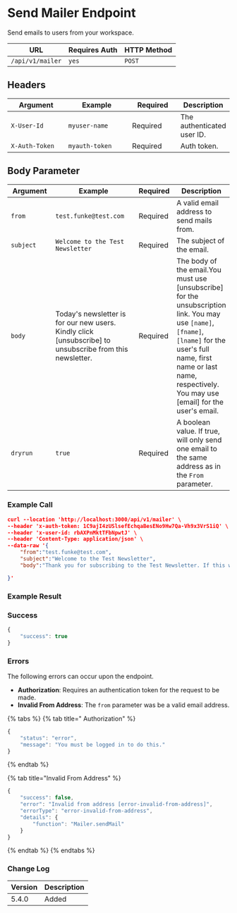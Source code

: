 # Send Mailer Endpoint

Send emails to users from your workspace.

| URL              | Requires Auth | HTTP Method |
| ---------------- | ------------- | ----------- |
| `/api/v1/mailer` | `yes`         | `POST`      |

## Headers

<table><thead><tr><th width="179">Argument</th><th width="239">Example</th><th width="136">Required</th><th>Description</th></tr></thead><tbody><tr><td><code>X-User-Id</code></td><td><code>myuser-name</code></td><td>Required</td><td>The authenticated user ID.</td></tr><tr><td><code>X-Auth-Token</code></td><td><code>myauth-token</code></td><td>Required</td><td>Auth token.</td></tr></tbody></table>

## Body Parameter

<table><thead><tr><th width="144">Argument</th><th width="318">Example</th><th>Required</th><th>Description</th></tr></thead><tbody><tr><td><code>from</code></td><td><code>test.funke@test.com</code></td><td>Required</td><td>A valid email address to send mails from.</td></tr><tr><td><code>subject</code></td><td><code>Welcome to the Test Newsletter</code></td><td>Required</td><td>The subject of the email.</td></tr><tr><td><code>body</code></td><td>Today's newsletter is for our new users.<br>Kindly click [unsubscribe] to unsubscribe from this newsletter.</td><td>Required</td><td>The body of the email.You must use [unsubscribe] for the unsubscription link. You may use <code>[name]</code>, <code>[fname]</code>, <code>[lname]</code> for the user's full name, first name or last name, respectively. You may use [email] for the user's email.</td></tr><tr><td><code>dryrun</code></td><td><code>true</code></td><td>Required</td><td>A boolean value. If true, will only send one email to the same address as in the <code>From</code> parameter.</td></tr></tbody></table>

### Example Call <a href="#query-parameters" id="query-parameters"></a>

```json
curl --location 'http://localhost:3000/api/v1/mailer' \
--header 'x-auth-token: 1C9ajI4zUSlsefEchqaBesENo9Hw7Qa-Vh9x3VrS1iQ' \
--header 'x-user-id: rbAXPnMktTFbNpwtJ' \
--header 'Content-Type: application/json' \
--data-raw '{
    "from":"test.funke@test.com",
    "subject":"Welcome to the Test Newsletter",
    "body":"Thank you for subscribing to the Test Newsletter. If this was not you feelfree to unsubscribe by hitting the following button [unsubscribe]"

}'
```

### Example Result <a href="#example-result" id="example-result"></a>

### Success

```javascript
{
    "success": true
}
```

### Errors

The following errors can occur upon the endpoint.

* **Authorization**: Requires an authentication token for the request to be made.
* **Invalid From Address**: The `from` parameter was be a valid email address.

{% tabs %}
{% tab title=" Authorization" %}
```javascript
{
    "status": "error",
    "message": "You must be logged in to do this."
}
```
{% endtab %}

{% tab title="Invalid From Address" %}
```javascript
{
    "success": false,
    "error": "Invalid from address [error-invalid-from-address]",
    "errorType": "error-invalid-from-address",
    "details": {
        "function": "Mailer.sendMail"
    }
}
```
{% endtab %}
{% endtabs %}

### Change Log <a href="#change-log" id="change-log"></a>

| Version | Description |
| ------- | ----------- |
| 5.4.0   | Added       |
